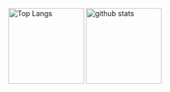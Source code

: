 <p align="left"> 
  <img alt="Top Langs" height="150px" src="https://github-readme-stats.vercel.app/api/top-langs/?username=ko-ishii&layout=compact&show_icons=true&theme=onedark" />
  <img alt="github stats" height="150px" src="https://github-readme-stats.vercel.app/api?username=ko-ishii&theme=onedark&show_icons=ture" />
</p>
